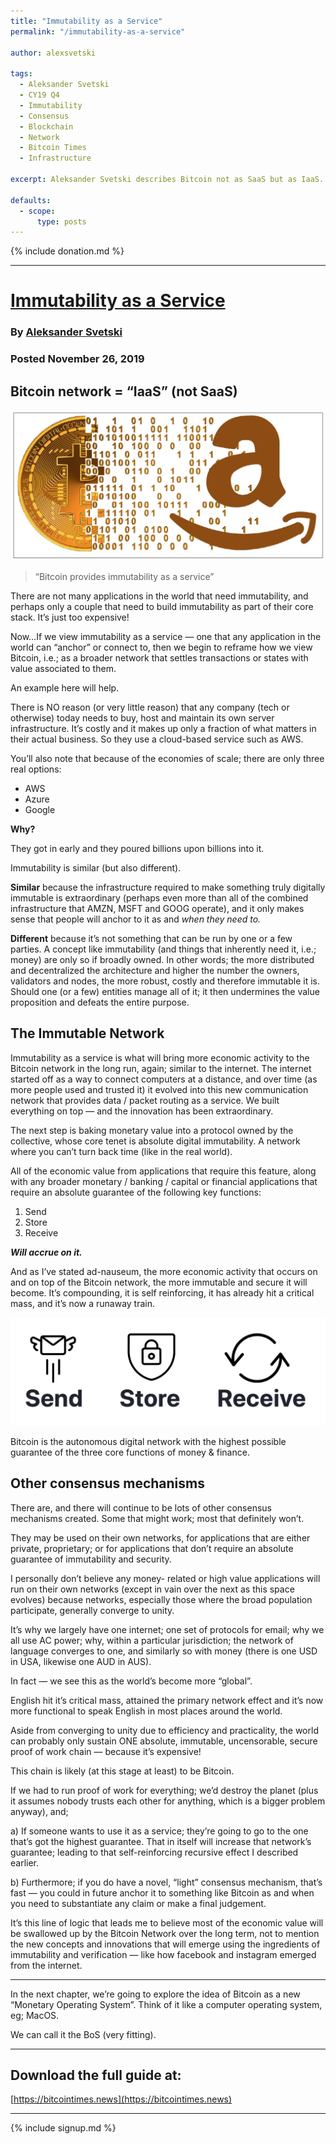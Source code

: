 ```yaml
---
title: "Immutability as a Service"
permalink: "/immutability-as-a-service" 

author: alexsvetski

tags:
  - Aleksander Svetski
  - CY19 Q4
  - Immutability
  - Consensus
  - Blockchain
  - Network
  - Bitcoin Times
  - Infrastructure

excerpt: Aleksander Svetski describes Bitcoin not as SaaS but as IaaS. Posted November 26, 2019.

defaults:
  - scope:
      type: posts
---
```


{% include donation.md %}

***

# [Immutability as a Service](https://medium.com/the-bitcoin-times/immutability-as-a-service-c97a7966afce)
### By [Aleksander Svetski](https://twitter.com/AleksSvetski)
### Posted November 26, 2019 


## Bitcoin network = “IaaS” (not SaaS)

![](/assets/images/cy19/cy19m11/as-2.png)

> “Bitcoin provides immutability as a service”

There are not many applications in the world that need immutability, and perhaps only a couple that need to build immutability as part of their core stack. It’s just too expensive!

Now…If we view immutability as a service — one that any application in the world can “anchor” or connect to, then we begin to reframe how we view Bitcoin, i.e.; as a broader network that settles transactions or states with value associated to them.

An example here will help.

There is NO reason (or very little reason) that any company (tech or otherwise) today needs to buy, host and maintain its own server infrastructure. It’s costly and it makes up only a fraction of what matters in their actual business. So they use a cloud-based service such as AWS.

You’ll also note that because of the economies of scale; there are only three real options:

*   AWS
*   Azure
*   Google

**Why?**

They got in early and they poured billions upon billions into it.

Immutability is similar (but also different).

**Similar** because the infrastructure required to make something truly digitally immutable is extraordinary (perhaps even more than all of the combined infrastructure that AMZN, MSFT and GOOG operate), and it only makes sense that people will anchor to it as and _when they need to._

**Different** because it’s not something that can be run by one or a few parties. A concept like immutability (and things that inherently need it, i.e.; money) are only so if broadly owned. In other words; the more distributed and decentralized the architecture and higher the number the owners, validators and nodes, the more robust, costly and therefore immutable it is. Should one (or a few) entities manage all of it; it then undermines the value proposition and defeats the entire purpose.

## The Immutable Network
Immutability as a service is what will bring more economic activity to the Bitcoin network in the long run, again; similar to the internet. The internet started off as a way to connect computers at a distance, and over time (as more people used and trusted it) it evolved into this new communication network that provides data / packet routing as a service. We built everything on top — and the innovation has been extraordinary.

The next step is baking monetary value into a protocol owned by the collective, whose core tenet is absolute digital immutability. A network where you can’t turn back time (like in the real world).

All of the economic value from applications that require this feature, along with any broader monetary / banking / capital or financial applications that require an absolute guarantee of the following key functions:

1.  Send
2.  Store
3.  Receive

**_Will accrue on it._**

And as I’ve stated ad-nauseum, the more economic activity that occurs on and on top of the Bitcoin network, the more immutable and secure it will become. It’s compounding, it is self reinforcing, it has already hit a critical mass, and it’s now a runaway train.

![](/assets/images/cy19/cy19m11/as-1.png)

Bitcoin is the autonomous digital network with the highest possible guarantee of the three core functions of money & finance.

## Other consensus mechanisms
There are, and there will continue to be lots of other consensus mechanisms created. Some that might work; most that definitely won’t.

They may be used on their own networks, for applications that are either private, proprietary; or for applications that don’t require an absolute guarantee of immutability and security.

I personally don’t believe any money- related or high value applications will run on their own networks (except in vain over the next as this space evolves) because networks, especially those where the broad population participate, generally converge to unity.

It’s why we largely have one internet; one set of protocols for email; why we all use AC power; why, within a particular jurisdiction; the network of language converges to one, and similarly so with money (there is one USD in USA, likewise one AUD in AUS).

In fact — we see this as the world’s become more “global”.

English hit it’s critical mass, attained the primary network effect and it’s now more functional to speak English in most places around the world.

Aside from converging to unity due to efficiency and practicality, the world can probably only sustain ONE absolute, immutable, uncensorable, secure proof of work chain — because it’s expensive!

This chain is likely (at this stage at least) to be Bitcoin.

If we had to run proof of work for everything; we’d destroy the planet (plus it assumes nobody trusts each other for anything, which is a bigger problem anyway), and;

a) If someone wants to use it as a service; they’re going to go to the one that’s got the highest guarantee. That in itself will increase that network’s guarantee; leading to that self-reinforcing recursive effect I described earlier.

b) Furthermore; if you do have a novel, “light” consensus mechanism, that’s fast — you could in future anchor it to something like Bitcoin as and when you need to substantiate any claim or make a final judgement.

It’s this line of logic that leads me to believe most of the economic value will be swallowed up by the Bitcoin Network over the long term, not to mention the new concepts and innovations that will emerge using the ingredients of immutability and verification — like how facebook and instagram emerged from the internet.

* * *

In the next chapter, we’re going to explore the idea of Bitcoin as a new “Monetary Operating System”. Think of it like a computer operating system, eg; MacOS.

We can call it the BoS (very fitting).

* * *

## Download the full guide at:

[https://bitcointimes.news](https://bitcointimes.news)


***

{% include signup.md %}